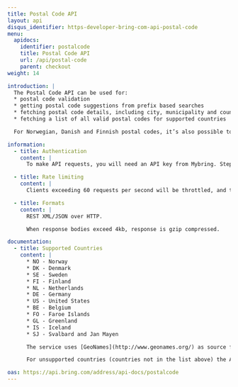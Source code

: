 ```yaml
---
title: Postal Code API
layout: api
disqus_identifier: https-developer-bring-com-api-postal-code
menu:
  apidocs:
    identifier: postalcode
    title: Postal Code API
    url: /api/postal-code
    parent: checkout
weight: 14

introduction: |
  The Postal Code API can be used for:
  * postal code validation
  * getting postal code suggestions from prefix based searches
  * fetching postal code details, including city, municipality and county details
  * fetching a list of all valid postal codes for supported countries

  For Norwegian, Danish and Finnish postal codes, it’s also possible to get the postal code type, e.g. normal or post office box.

information:
  - title: Authentication
    content: |
      To make API requests, you will need an API key from Mybring. Steps for getting a key and description of headers can be found on the general API [Getting Started / Authentication](/api/#authentication) page.

  - title: Rate limiting
    content: |
      Clients exceeding 60 requests per second will be throttled, and the response will contain http status code 429. If you have a use case requiring rates above the limit, please contact developer-booking@bring.com for assistance.

  - title: Formats
    content: |
      REST XML/JSON over HTTP.

      When response bodies exceed 4kb, response is gzip compressed.

documentation:
  - title: Supported Countries
    content: |
      * NO - Norway
      * DK - Denmark
      * SE - Sweden
      * FI - Finland
      * NL - Netherlands
      * DE - Germany
      * US - United States
      * BE - Belgium
      * FO - Faroe Islands
      * GL - Greenland
      * IS - Iceland
      * SJ - Svalbard and Jan Mayen

      The service uses [GeoNames](http://www.geonames.org/) as source for most countries except Norway, Sweden, Finland.

      For unsupported countries (countries not in the list above) the API will not provide any value. For such cases it is recommended to prompt the user to input the city name themselves.

oas: https://api.bring.com/address/api-docs/postalcode
---
```


